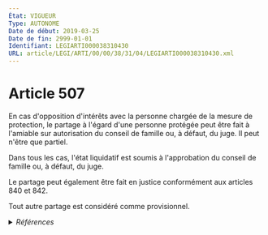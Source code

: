 ```yaml
---
État: VIGUEUR
Type: AUTONOME
Date de début: 2019-03-25
Date de fin: 2999-01-01
Identifiant: LEGIARTI000038310430
URL: article/LEGI/ARTI/00/00/38/31/04/LEGIARTI000038310430.xml
---
```


<h1>Article 507</h1>

En cas d'opposition d'intérêts avec la personne chargée de la mesure de
protection, le partage à l'égard d'une personne protégée peut être fait à
l'amiable sur autorisation du conseil de famille ou, à défaut, du juge. Il peut
n'être que partiel.<br />

Dans tous les cas, l'état liquidatif est soumis à l'approbation du conseil de
famille ou, à défaut, du juge.<br />

Le partage peut également être fait en justice conformément aux articles 840 et
842.<br />

Tout autre partage est considéré comme provisionnel.


<details>
  <summary><em>Références</em></summary>

  <h2>Articles faisant référence à l'article</h2>
  
  <ul>
    <li>
      <a href="https://legal.tricoteuses.fr//redirection/LEGIARTI000006432744?vers=git&vers=legifrance">Code civil - article 842 AUTONOME VIGUEUR, en vigueur depuis le 2007-01-01</a> CITATION cible
    </li>
    <li>
      <a href="https://legal.tricoteuses.fr//redirection/LEGIARTI000038262758?vers=git&vers=legifrance">LOI n° 2019-222 du 23 mars 2019 de programmation 2018-2022 et de réforme pour la justice - article 9 PARTIELLEMENT_MODIF VIGUEUR, en vigueur depuis le 2019-03-25</a> MODIFIE source
    </li>
    <li>
      <a href="https://legal.tricoteuses.fr//redirection/LEGIARTI000006432731?vers=git&vers=legifrance">Code civil - article 840 AUTONOME VIGUEUR, en vigueur depuis le 2007-01-01</a> CITATION cible
    </li>
    <li>
      <a href="https://legal.tricoteuses.fr//redirection/LEGIARTI000006432730?vers=git&vers=legifrance">Code civil - article 840 AUTONOME MODIFIE, en vigueur du 1978-03-31 au 2007-01-01</a> CITATION cible
    </li>
    <li>
      <a href="https://legal.tricoteuses.fr//redirection/LEGIARTI000006432743?vers=git&vers=legifrance">Code civil - article 842 AUTONOME MODIFIE, en vigueur du 1804-03-21 au 2007-01-01</a> CITATION cible
    </li>
  </ul>
  
  <h2>Références faites par l'article</h2>
  
  <ul>
    <li>
      2008-12-22 CITATION cible <a href="https://legal.tricoteuses.fr//redirection/LEGIARTI000044929395?vers=git&vers=legifrance">Décret n° 2008-1484 du 22 décembre 2008 relatif aux actes de gestion du patrimoine des personnes placées en curatelle ou en tutelle, et pris en application des articles 452, 496 et 502 du code civil - article Annexe 1 AUTONOME VIGUEUR, en vigueur depuis le 2022-01-01</a>
    </li>
    <li>
      2019-03-23 MODIFIE cible <a href="https://legal.tricoteuses.fr//redirection/LEGIARTI000038262758?vers=git&vers=legifrance">LOI n° 2019-222 du 23 mars 2019 de programmation 2018-2022 et de réforme pour la justice - article 9 PARTIELLEMENT_MODIF VIGUEUR, en vigueur depuis le 2019-03-25</a>
    </li>
    <li>
      2999-01-01 CITATION source <a href="https://legal.tricoteuses.fr//redirection/LEGIARTI000006432730?vers=git&vers=legifrance">Code civil - article 840 AUTONOME MODIFIE, en vigueur du 1978-03-31 au 2007-01-01</a>
    </li>
    <li>
      2999-01-01 CITATION source <a href="https://legal.tricoteuses.fr//redirection/LEGIARTI000006432743?vers=git&vers=legifrance">Code civil - article 842 AUTONOME MODIFIE, en vigueur du 1804-03-21 au 2007-01-01</a>
    </li>
    <li>
      2999-01-01 CITATION cible <a href="https://legal.tricoteuses.fr//redirection/LEGIARTI000032105763?vers=git&vers=legifrance">Code de procédure civile - article 1239-1 AUTONOME VIGUEUR, en vigueur depuis le 2016-02-26</a>
    </li>
    <li>
      CODIFICATION source Loi 1803-03-14
    </li>
  </ul>
</details>
